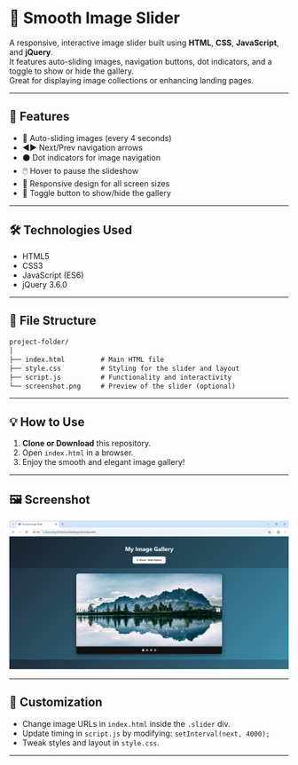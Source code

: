 # 📸 Smooth Image Slider

A responsive, interactive image slider built using **HTML**, **CSS**, **JavaScript**, and **jQuery**.  
It features auto-sliding images, navigation buttons, dot indicators, and a toggle to show or hide the gallery.  
Great for displaying image collections or enhancing landing pages.

---

## 🚀 Features

- 🔁 Auto-sliding images (every 4 seconds)
- ◀️▶️ Next/Prev navigation arrows
- ⚫ Dot indicators for image navigation
- 🖱️ Hover to pause the slideshow
- 📱 Responsive design for all screen sizes
- 🔘 Toggle button to show/hide the gallery

---

## 🛠️ Technologies Used

- HTML5  
- CSS3  
- JavaScript (ES6)  
- jQuery 3.6.0

---

## 📁 File Structure

```
project-folder/
│
├── index.html         # Main HTML file
├── style.css          # Styling for the slider and layout
├── script.js          # Functionality and interactivity
└── screenshot.png     # Preview of the slider (optional)
```

---

## 💡 How to Use

1. **Clone or Download** this repository.
2. Open `index.html` in a browser.
3. Enjoy the smooth and elegant image gallery!

---

## 🖼️ Screenshot

![Screenshot](screenshot.png)

---

## 📌 Customization

- Change image URLs in `index.html` inside the `.slider` div.
- Update timing in `script.js` by modifying: `setInterval(next, 4000);`
- Tweak styles and layout in `style.css`.

---
